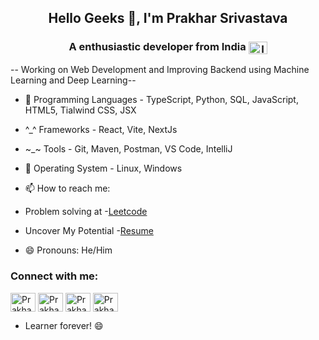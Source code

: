 
<h2 align="center">Hello Geeks 👋, I'm Prakhar Srivastava</h2>
<h3 align="center">A enthusiastic developer from India <a href="https://twitter.com/Prakhar_srivstv" target="blank"><img align="center" src="https://media.tenor.com/d39zhmpSHT4AAAAj/umm.gif" alt="Indian Flag" height="20" width="30" /></a></h3> 

-- Working on Web Development and Improving Backend using Machine Learning and Deep Learning--
- 🌱 Programming Languages - TypeScript, Python, SQL, JavaScript, HTML5, Tialwind CSS, JSX
- ^_^ Frameworks - React, Vite, NextJs
- ~_~ Tools - Git, Maven, Postman, VS Code, IntelliJ
- 🔭 Operating System - Linux, Windows
 
- 📫 How to reach me: 
- Problem solving at -[Leetcode](https://leetcode.com/u/prakhar_srivastavaa/)
- Uncover My Potential -[Resume](https://drive.google.com/file/d/1egUGwRPE6XtbLNA-v4fl1E4hrx9l0Nyp/view?usp=drive_link)
- 😄 Pronouns: He/Him

<h3 align="left">Connect with me:</h3>
<p align="left">
<a href="https://twitter.com/Prakhar_srivstv" target="blank"><img align="center" src="https://raw.githubusercontent.com/rahuldkjain/github-profile-readme-generator/master/src/images/icons/Social/twitter.svg" alt="Prakhar Srivastava" height="30" width="40" /></a>
<a href="https://www.linkedin.com/in/prakhar-srivastavaa/" target="blank"><img align="center" src="https://raw.githubusercontent.com/rahuldkjain/github-profile-readme-generator/master/src/images/icons/Social/linked-in-alt.svg" alt="Prakhar Srivastava" height="30" width="40" /></a>
<a href="https://www.instagram.com/prakhar_srivastavaa/" target="blank"><img align="center" src="https://raw.githubusercontent.com/rahuldkjain/github-profile-readme-generator/master/src/images/icons/Social/instagram.svg" alt="Prakhar Srivastava" height="30" width="40" /></a>
<a href="https://emailprakharsrivastava@gmail.com" target="blank"><img align="center" src="https://mailmeteor.com/logos/assets/PNG/Gmail_Logo_512px.png" alt="Prakhar Srivastava" height="30" width="40" /></a>
</p>

- Learner forever! 😄 
